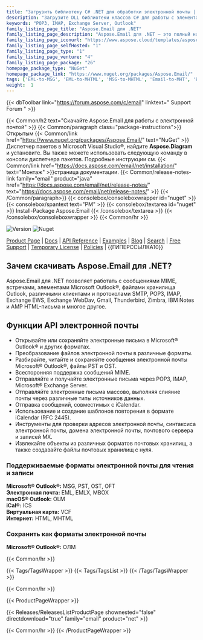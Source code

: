 ```yaml
---
title: "Загрузить библиотеку C# .NET для обработки электронной почты | Aspose.Электронная почта"
description: "Загрузите DLL библиотеки классов C# для работы с элементами Microsoft Outlook®, файлами хранилища, SMTP, POP3, IMAP, Exchange EWS, WebDav, Gmail, электронной почтой AMP HTML через .NET API."
keywords: "POP3, IMAP, Exchange Server, Outlook"
family_listing_page_title: "Aspose.Email для .NET"
family_listing_page_description: "Aspose.Email для .NET — это полный набор API-интерфейсов обработки электронной почты для использования с платформами .NET Framework, .NET Core и Xamarin, позволяющий создавать кроссплатформенные приложения, способные создавать, обрабатывать, преобразовывать и передавать электронные письма без с помощью Microsoft Outlook."
family_listing_page_iconurl: "https://www.aspose.cloud/templates/aspose/App_Themes/V3/images/email/272x272/aspose_email-for-net-min.png"
family_listing_page_selfHosted: "1"
family_listing_page_type: "1"
family_listing_page_venture: "4"
family_listing_page_package: "26"
homepage_package_type: "NuGet"
homepage_package_link: "https://www.nuget.org/packages/Aspose.Email/"
tags: ['EML-to-MSG', 'EML-to-MHTML', 'MSG-to-MHTML', 'Email-to-MHT', 'Email-toEML', 'Email-to-HTML', 'Email-to-OFT']
weight:  1
---
```


{{< dbToolbar link="https://forum.aspose.com/c/email" linktext=" Support Forum " >}}

{{< Common/h2 text="Скачайте Aspose.Email для работы с электронной почтой"  >}}
{{< Common/paragraph class="package-instructions">}}
Открытым
{{< Common/link href="https://www.nuget.org/packages/Aspose.Email/" text="NuGet"  >}}Диспетчер пакетов в Microsoft Visual Studio®, найдите <b>Aspose.Diagram</b> и установите. Вы также можете использовать следующую команду в консоли диспетчера пакетов. Подробные инструкции см.
{{< Common/link href="https://docs.aspose.com/email/net/installation/" text="Монтаж"  >}}страница документации.
{{< Common/release-notes-link family="email" product="java" href="https://docs.aspose.com/email/net/release-notes/" text="https://docs.aspose.com/email/net/release-notes/"  >}}
{{< /Common/paragraph>}}
{{< consolebox/consoleboxwrapper id="nuget" >}}
       {{< consolebox/spantext text="PM" >}}
       {{< consolebox/textarea id="nuget" >}} Install-Package Aspose.Email {{< /consolebox/textarea >}}
{{< /consolebox/consoleboxwrapper >}}
{{< Common/hr >}}

![Version](https://img.shields.io/nuget/v/Aspose.Total) ![Nuget](https://img.shields.io/nuget/dt/Aspose.Total?label=nuget%20downloads)

[Product Page](https://products.aspose.com/total/net/) | [Docs](https://docs.aspose.com/total/net/) | [API Reference](https://reference.aspose.com/) | [Examples](http://aspose.github.io) | [Blog](https://blog.aspose.com/category/total/) | [Search](https://search.aspose.com/) | [Free Support](https://forum.aspose.com/) | [Temporary License](https://purchase.aspose.com/temporary-license) | [Policies](https://purchase.aspose.com/policies) | {{ГИПЕРССЫЛКА10}}

## Зачем скачивать Aspose.Email для .NET?

Aspose.Email для .NET позволяет работать с сообщениями MIME, встречами, элементами Microsoft Outlook®, файлами хранилища Outlook, различными клиентами и протоколами SMTP, POP3, IMAP, Exchange EWS, Exchange WebDav, Gmail, Thunderbird, Zimbra, IBM Notes и AMP HTML-письма и многое другое.

## Функции API электронной почты

- Открывайте или сохраняйте электронные письма в Microsoft® Outlook® и других форматах.
- Преобразование файлов электронной почты в различные форматы.
- Разбирайте, читайте и сохраняйте сообщения электронной почты Microsoft® Outlook®, файлы PST и OST.
- Всесторонняя поддержка сообщений MIME.
- Отправляйте и получайте электронные письма через POP3, IMAP, Microsoft® Exchange Server.
- Отправляйте электронные письма массово, выполняя слияние почты через различные типы источников данных.
- Отправка сообщений, совместимых с iCalendar.
- Использование и создание шаблонов повторения в формате iCalendar (RFC 2445).
- Инструменты для проверки адресов электронной почты, синтаксиса электронной почты, домена электронной почты, почтового сервера и записей MX.
- Извлекайте объекты из различных форматов почтовых хранилищ, а также создавайте файлы почтовых хранилищ с нуля.

### Поддерживаемые форматы электронной почты для чтения и записи

**Microsoft® Outlook®:** MSG, PST, OST, OFT\
**Электронная почта:** EML, EMLX, MBOX\
**macOS® Outlook:** OLM\
**iCal®:** ICS\
**Виртуальная карта:** VCF\
**Интернет:** HTML, MHTML

### Сохранить как форматы электронной почты

**Microsoft® Outlook®:** ОЛМ

{{< Common/hr >}}

{{< Tags/TagsWrapper >}}
 {{< Tags/TagsList >}}
{{< /Tags/TagsWrapper >}}

{{< Common/hr >}}

{{< ProductPageWrapper >}}
<!-- ReleasesListProductPage-->
   {{< Releases/ReleasesListProductPage shownested="false"  directdownload="true" family="email" product="net" >}}
<!-- /ReleasesListProductPage-->
{{< Common/hr >}}
{{< /ProductPageWrapper >}}


